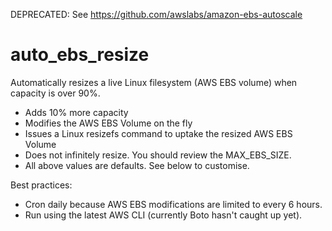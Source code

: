 DEPRECATED: See https://github.com/awslabs/amazon-ebs-autoscale

# auto_ebs_resize

Automatically resizes a live Linux filesystem (AWS EBS volume) when capacity is over 90%.
  - Adds 10% more capacity
  - Modifies the AWS EBS Volume on the fly
  - Issues a Linux resizefs command to uptake the resized AWS EBS Volume
  - Does not infinitely resize. You should review the MAX_EBS_SIZE.
  - All above values are defaults. See below to customise.

Best practices:
  - Cron daily because AWS EBS modifications are limited to every 6 hours.
  - Run using the latest AWS CLI (currently Boto hasn't caught up yet).
